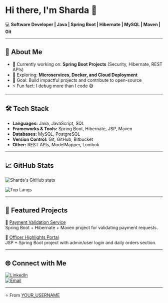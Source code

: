 # Hi there, I'm Sharda 👋

💻 **Software Developer | Java | Spring Boot | Hibernate | MySQL | Maven | Git**

---

## 🚀 About Me
- 🌱 Currently working on: **Spring Boot Projects** (Security, Hibernate, REST APIs)  
- 🔭 Exploring: **Microservices, Docker, and Cloud Deployment**  
- 🎯 Goal: Build impactful projects and contribute to open-source  
- ⚡ Fun fact: I debug more than I code 😅  

---

## 🛠️ Tech Stack
- **Languages:** Java, JavaScript, SQL  
- **Frameworks & Tools:** Spring Boot, Hibernate, JSP, Maven  
- **Databases:** MySQL, PostgreSQL  
- **Version Control:** Git, GitHub, Bitbucket  
- **Other:** REST APIs, ModelMapper, Lombok  

---

## 📈 GitHub Stats
![Sharda's GitHub stats](https://github-readme-stats.vercel.app/api?username=YOUR_USERNAME&show_icons=true&theme=tokyonight)

![Top Langs](https://github-readme-stats.vercel.app/api/top-langs/?username=YOUR_USERNAME&layout=compact&theme=tokyonight)

---

## 📂 Featured Projects
🔹 [Payment Validation Service](https://github.com/YOUR_USERNAME/payment-validation-service)  
Spring Boot + Hibernate + Maven project for validating payment requests.  

🔹 [Officer Highlights Portal](https://github.com/YOUR_USERNAME/officer-highlights)  
JSP + Spring Boot project with admin/user login and daily orders section.  

---

## 🌐 Connect with Me
[![LinkedIn](https://img.shields.io/badge/LinkedIn-blue?style=for-the-badge&logo=linkedin&logoColor=white)](https://www.linkedin.com/in/YOUR_LINKEDIN/)  
[![Email](https://img.shields.io/badge/Email-D14836?style=for-the-badge&logo=gmail&logoColor=white)](mailto:YOUR_EMAIL@gmail.com)  

---
⭐️ From [YOUR_USERNAME](https://github.com/YOUR_USERNAME)
